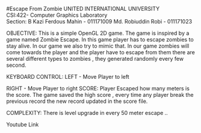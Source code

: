 #Escape From Zombie
   		     UNITED INTERNATIONAL UNIVERSITY       
     CSI:422- Computer Graphics Laboratory        
     Section: B
			Kazi Ferdous Mahin 	-	011171009
			Md. Robiuddin Robi          -          011171023

OBJECTIVE:
This is a simple OpenGL 2D game. The game is inspired by a game named Zombie Escape. In this game player has to escape zombies to stay alive. In our game we also try to mimic that. In our game zombies will come towards the player and the player have to escape from them there are several different types to zombies , they generated randomly every few second.

KEYBOARD CONTROL:
LEFT - Move Player to left

RIGHT - Move Player to right
SCORE:
Player Escaped how many meters is the score. The game saved the high score , every time any player break the previous record the new record updated in the score file.

COMPLEXITY:
There is level upgrade in every 50 meter escape ..

Youtube Link


